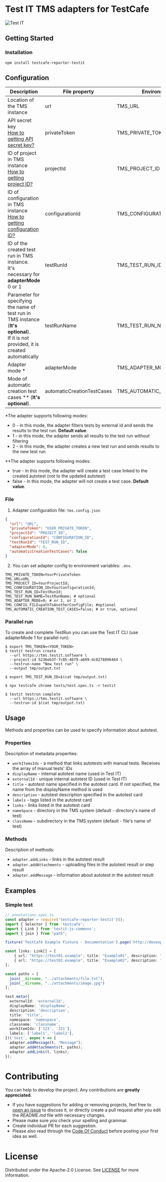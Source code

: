 # Test IT TMS adapters for TestCafe
![Test IT](https://raw.githubusercontent.com/testit-tms/adapters-js/master/images/banner.png)

## Getting Started

### Installation
```
npm install testcafe-reporter-testit
```

## Configuration

| Description                                                                                                                                                | File property              | Environment variable              |
|------------------------------------------------------------------------------------------------------------------------------------------------------------|----------------------------|-----------------------------------|
| Location of the TMS instance                                                                                                                               | url                        | TMS_URL                           |
| API secret key <br/>[How to getting API secret key?](https://github.com/testit-tms/.github/tree/main/configuration#privatetoken)                           | privateToken               | TMS_PRIVATE_TOKEN                 |
| ID of project in TMS instance <br/>[How to getting project ID?](https://github.com/testit-tms/.github/tree/main/configuration#projectid)                   | projectId                  | TMS_PROJECT_ID                    |
| ID of configuration in TMS instance <br/>[How to getting configuration ID?](https://github.com/testit-tms/.github/tree/main/configuration#configurationid) | configurationId            | TMS_CONFIGURATION_ID              |
| ID of the created test run in TMS instance.<br/>It's necessary for **adapterMode** 0 or 1                                                                  | testRunId                  | TMS_TEST_RUN_ID                   |
| Parameter for specifying the name of test run in TMS instance (**It's optional**). <br/>If it is not provided, it is created automatically                 | testRunName                | TMS_TEST_RUN_NAME                 |
| Adapter mode *                                                                                                                                             | adapterMode                | TMS_ADAPTER_MODE                  |
| Mode of automatic creation test cases ** (**It's optional**).                                                                                              | automaticCreationTestCases | TMS_AUTOMATIC_CREATION_TEST_CASES |

*The adapter supports following modes:
* 0 - in this mode, the adapter filters tests by external id and sends the results to the test run. **Default value**.
* 1 - in this mode, the adapter sends all results to the test run without filtering
* 2 - in this mode, the adapter creates a new test run and sends results to the new test run

**The adapter supports following modes:
* true - in this mode, the adapter will create a test case linked to the created autotest (not to the updated autotest)
* false - in this mode, the adapter will not create a test case. **Default value**.

### File

1. Adapter configuration file: `tms.config.json`

```json
{
  "url": "URL",
  "privateToken": "USER_PRIVATE_TOKEN",
  "projectId": "PROJECT_ID",
  "configurationId": "CONFIGURATION_ID",
  "testRunId": "TEST_RUN_ID",
  "adapterMode": 0,
  "automaticCreationTestCases": false
}
```

2. You can set adapter config to environment variables: `.env`.

```dotenv
TMS_PRIVATE_TOKEN=YourPrivateToken
TMS_URL=URL
TMS_PROJECT_ID=YourProjectId;
TMS_CONFIGURATION_ID=YourConfigurationId;
TMS_TEST_RUN_ID=TestRunId;
TMS_TEST_RUN_NAME=TestRunName; # optional
TMS_ADAPTER_MODE=0; # or 1, or 2
TMS_CONFIG_FILE=pathToAnotherConfigFile; #optional
TMS_AUTOMATIC_CREATION_TEST_CASES=false; # or true, optional
```

### Parallel run
To create and complete TestRun you can use the Test IT CLI (use adapterMode 1 for parallel run):

```
$ export TMS_TOKEN=<YOUR_TOKEN>
$ testit testrun create
  --url https://tms.testit.software \
  --project-id 5236eb3f-7c05-46f9-a609-dc0278896464 \
  --testrun-name "New test run" \
  --output tmp/output.txt

$ export TMS_TEST_RUN_ID=$(cat tmp/output.txt)

$ npx testcafe chrome tests/test.spec.ts -r testit

$ testit testrun complete
  --url https://tms.testit.software \
  --testrun-id $(cat tmp/output.txt)
```

## Usage

Methods and properties can be used to specify information about autotest.

### Properties

Description of metadata properties:
- `workItemsIds` - a method that links autotests with manual tests. Receives the array of manual tests' IDs
- `displayName` - internal autotest name (used in Test IT)
- `externalId` - unique internal autotest ID (used in Test IT)
- `title` - autotest name specified in the autotest card. If not specified, the name from the displayName method is used
- `description` - autotest description specified in the autotest card
- `labels` - tags listed in the autotest card
- `links` - links listed in the autotest card
- `nameSpace` - directory in the TMS system (default - directory's name of test)
- `className` - subdirectory in the TMS system (default - file's name of test)

### Methods

Description of methods:
- `adapter.addLinks` - links in the autotest result
- `adapter.addAttachments` - uploading files in the autotest result or step result
- `adapter.addMessage` - information about autotest in the autotest result

## Examples

### Simple test

```ts
// annotations.spec.ts
const adapter = require('testcafe-reporter-testit')();
import { Selector } from 'testcafe';
import { Link } from 'testit-js-commons';
import { join } from "path";

fixture('TestCafé Example Fixture - Documentation').page('http://devexpress.github.io/testcafe/example');

const links: Link[] = [
    { url: "https://test01.example", title: "Example01", description: "Example01 description", type: "Issue" },
    { url: "https://test02.example", title: "Example02", description: "Example02 description", type: "Issue" },
];

const paths = [
  join(__dirname, "../attachments/file.txt"),
  join(__dirname, "../attachments/image.jpg")
];

test.meta({
  externalId: 'externalId',
  displayName: 'displayName',
  description: 'description',
  title: 'title',
  namespace: 'namespace',
  classname: 'classname',
  workItemIds: ['123', '321'],
  labels: ['label1', 'label2'],
})('test', async t => {
  adapter.addMessage(t, "Message");
  adapter.addAttachments(t, paths);
  adapter.addLinks(t, links);
});
```

# Contributing

You can help to develop the project. Any contributions are **greatly appreciated**.

* If you have suggestions for adding or removing projects, feel free to [open an issue](https://github.com/testit-tms/adapters-js/issues/new) to discuss it, or directly create a pull request after you edit the *README.md* file with necessary changes.
* Please make sure you check your spelling and grammar.
* Create individual PR for each suggestion.
* Please also read through the [Code Of Conduct](https://github.com/testit-tms/adapters-js/blob/master/CODE_OF_CONDUCT.md) before posting your first idea as well.

# License

Distributed under the Apache-2.0 License. See [LICENSE](https://github.com/testit-tms/adapters-js/blob/master/LICENSE.md) for more information.

